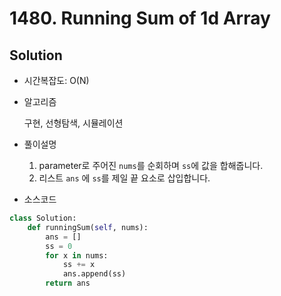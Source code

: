 # 1480. Running Sum of 1d Array



## Solution

- 시간복잡도: O(N)

- 알고리즘

  구현, 선형탐색, 시뮬레이션

- 풀이설명

  1. parameter로 주어진 `nums`를 순회하며 `ss`에 값을 합해줍니다.
  2. 리스트 `ans` 에 `ss`를 제일 끝 요소로 삽입합니다.

- 소스코드

```python
class Solution:
    def runningSum(self, nums):
        ans = []
        ss = 0
        for x in nums:
            ss += x
            ans.append(ss)
        return ans
```





